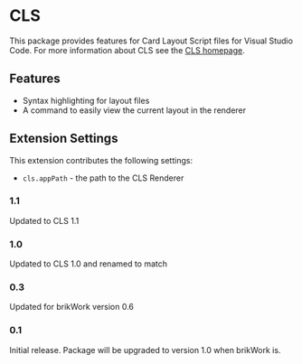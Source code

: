 # CLS

This package provides features for Card Layout Script files for Visual Studio Code. For more information about CLS see the [CLS homepage](https://codlark.itch.io/cls).

## Features

 - Syntax highlighting for layout files
 - A command to easily view the current layout in the renderer


## Extension Settings


This extension contributes the following settings:

 - `cls.appPath` - the path to the CLS Renderer

### 1.1

Updated to CLS 1.1

### 1.0

Updated to CLS 1.0 and renamed to match

### 0.3

Updated for brikWork version 0.6

### 0.1

Initial release. Package will be upgraded to version 1.0 when brikWork is.

